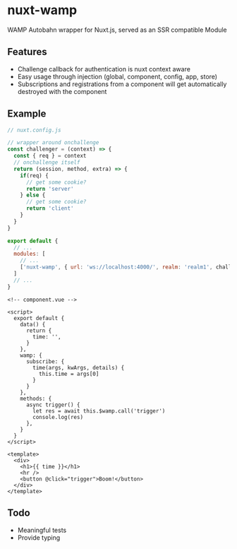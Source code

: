 # nuxt-wamp
WAMP Autobahn wrapper for Nuxt.js, served as an SSR compatible Module

## Features
 - Challenge callback for authentication is nuxt context aware
 - Easy usage through injection (global, component, config, app, store)
 - Subscriptions and registrations from a component will get automatically destroyed with the component

## Example

```js
// nuxt.config.js

// wrapper around onchallenge
const challenger = (context) => {
  const { req } = context
  // onchallenge itself
  return (session, method, extra) => {
    if(req) {
      // get some cookie?
      return 'server'
    } else {
      // get some cookie?
      return 'client'
    }
  }
}

export default {
  // ...
  modules: [
    // ...
    ['nuxt-wamp', { url: 'ws://localhost:4000/', realm: 'realm1', challenger }]
  ]
  // ...
}
```

```vue
<!-- component.vue -->

<script>
  export default {
    data() {
      return {
        time: '',
      }
    },
    wamp: {
      subscribe: {
        time(args, kwArgs, details) {
          this.time = args[0]
        }
      }
    },
    methods: {
      async trigger() {
        let res = await this.$wamp.call('trigger')
        console.log(res)
      },
    }
  }
</script>

<template>
  <div>
    <h1>{{ time }}</h1>
    <hr />
    <button @click="trigger">Boom!</button>
  </div>
</template>
```

## Todo
 - Meaningful tests
 - Provide typing
